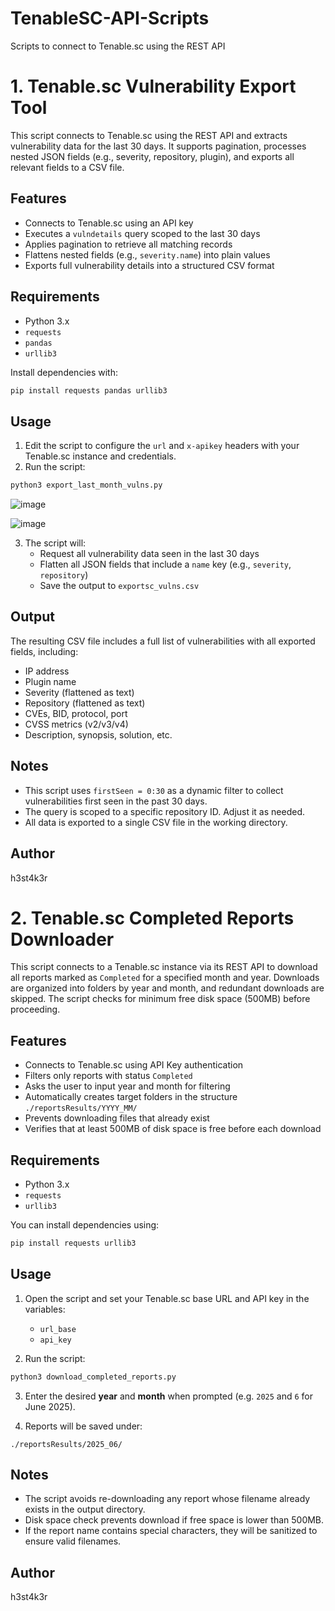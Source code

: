 # TenableSC-API-Scripts
Scripts to connect to Tenable.sc using the REST API

# 1. Tenable.sc Vulnerability Export Tool

This script connects to Tenable.sc using the REST API and extracts vulnerability data for the last 30 days. It supports pagination, processes nested JSON fields (e.g., severity, repository, plugin), and exports all relevant fields to a CSV file.

## Features

- Connects to Tenable.sc using an API key
- Executes a `vulndetails` query scoped to the last 30 days
- Applies pagination to retrieve all matching records
- Flattens nested fields (e.g., `severity.name`) into plain values
- Exports full vulnerability details into a structured CSV format

## Requirements

- Python 3.x
- `requests`
- `pandas`
- `urllib3`

Install dependencies with:

```bash
pip install requests pandas urllib3
```

## Usage

1. Edit the script to configure the `url` and `x-apikey` headers with your Tenable.sc instance and credentials.
2. Run the script:

```bash
python3 export_last_month_vulns.py
```

![image](https://github.com/user-attachments/assets/2ef12413-2798-4c95-97b7-e965bc6cea8d)


![image](https://github.com/user-attachments/assets/f9466bfb-c6af-4f3d-92c6-524062c5fe52)


3. The script will:
   - Request all vulnerability data seen in the last 30 days
   - Flatten all JSON fields that include a `name` key (e.g., `severity`, `repository`)
   - Save the output to `exportsc_vulns.csv`

## Output

The resulting CSV file includes a full list of vulnerabilities with all exported fields, including:

- IP address
- Plugin name
- Severity (flattened as text)
- Repository (flattened as text)
- CVEs, BID, protocol, port
- CVSS metrics (v2/v3/v4)
- Description, synopsis, solution, etc.

## Notes

- This script uses `firstSeen = 0:30` as a dynamic filter to collect vulnerabilities first seen in the past 30 days.
- The query is scoped to a specific repository ID. Adjust it as needed.
- All data is exported to a single CSV file in the working directory.

## Author

h3st4k3r

# 2. Tenable.sc Completed Reports Downloader

This script connects to a Tenable.sc instance via its REST API to download all reports marked as `Completed` for a specified month and year.
Downloads are organized into folders by year and month, and redundant downloads are skipped. The script checks for minimum free disk space (500MB) before proceeding.

## Features

- Connects to Tenable.sc using API Key authentication
- Filters only reports with status `Completed`
- Asks the user to input year and month for filtering
- Automatically creates target folders in the structure `./reportsResults/YYYY_MM/`
- Prevents downloading files that already exist
- Verifies that at least 500MB of disk space is free before each download

## Requirements

- Python 3.x
- `requests`
- `urllib3`

You can install dependencies using:

```bash
pip install requests urllib3
```

## Usage

1. Open the script and set your Tenable.sc base URL and API key in the variables:
   - `url_base`
   - `api_key`

2. Run the script:

```bash
python3 download_completed_reports.py
```

3. Enter the desired **year** and **month** when prompted (e.g. `2025` and `6` for June 2025).

4. Reports will be saved under:

```
./reportsResults/2025_06/
```

## Notes

- The script avoids re-downloading any report whose filename already exists in the output directory.
- Disk space check prevents download if free space is lower than 500MB.
- If the report name contains special characters, they will be sanitized to ensure valid filenames.

## Author

h3st4k3r

